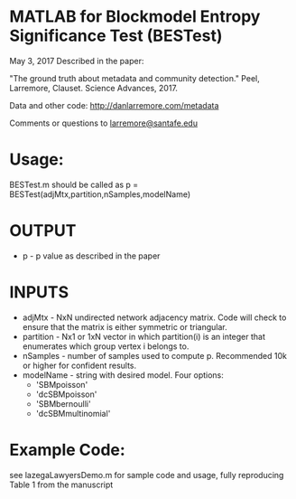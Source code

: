 # MATLAB for Blockmodel Entropy Significance Test (BESTest)
May 3, 2017
Described in the paper:

"The ground truth about metadata and community detection."
Peel, Larremore, Clauset. Science Advances, 2017.

Data and other code: http://danlarremore.com/metadata 

Comments or questions to larremore@santafe.edu
# Usage:
BESTest.m should be called as 
p = BESTest(adjMtx,partition,nSamples,modelName)
# OUTPUT
  * p - p value as described in the paper
# INPUTS
  * adjMtx - NxN undirected network adjacency matrix. Code will check to ensure
  that the matrix is either symmetric or triangular.
  * partition - Nx1 or 1xN vector in which partition(i) is an integer
  that enumerates which group vertex i belongs to.
  * nSamples - number of samples used to compute p. Recommended 10k or
  higher for confident results.
  * modelName - string with desired model. Four options:
      * 'SBMpoisson'
      * 'dcSBMpoisson'
      * 'SBMbernoulli'
      * 'dcSBMmultinomial'
# Example Code:
see lazegaLawyersDemo.m for sample code and usage, fully reproducing Table 1 from the manuscript
